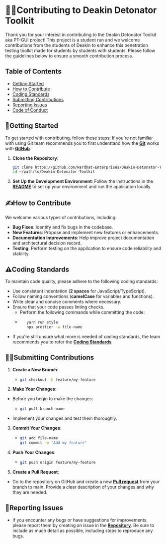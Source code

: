 #  🧑‍💼Contributing to Deakin Detonator Toolkit

Thank you for your interest in contributing to the Deakin Detonator Toolkit aka PT-GUI project! This project is a student run and we welcome contributions from the students of Deakin to enhance this penetration testing toolkit made for students by students with students. Please follow the guidelines below to ensure a smooth contribution process.

## Table of Contents

- [Getting Started](#getting-started)
- [How to Contribute](#how-to-contribute)
- [Coding Standards](#coding-standards)
- [Submitting Contributions](#submitting-contributions)
- [Reporting Issues](#reporting-issues)
- [Code of Conduct](#code-of-conduct)

## 👶Getting Started

To get started with contributing, follow these steps; If you're not familiar with using Git team recommends you to first understand how the **[Git](https://deakin365.sharepoint.com/:w:/s/HardhatEnterprises2/Ee1Nlb_OZDVIlElD5RBO5o0BzG0OTRTFHIhWpTNwaxthmQ?e=Bg0rTb)** works with **[GitHub](https://deakin365.sharepoint.com/:b:/s/HardhatEnterprises2/ETU_JVpc67BCqgp6W7vm9ewBzbWCnlneQc-mzhiOIwGd8g?e=2pW0ld)**.

1. **Clone the Repository**:
   ```bash
   git clone https://github.com/Hardhat-Enterprises/Deakin-Detonator-Toolkit.git
   cd ~/path/to/Deakin-Detonator-Toolkit

2. **Set Up the Development Environment**:
Follow the instructions in the **[README](https://github.com/Hardhat-Enterprises/Deakin-Detonator-Toolkit/blob/main/README.md#-setup)** to set up your environment and run the application locally.

## ✍️How to Contribute

We welcome various types of contributions, including:
- **Bug Fixes**: Identify and fix bugs in the codebase.
- **New Features**: Propose and implement new features or enhancements.
- **Documentation Improvements**: Help improve project documentation and architectural decision record.
- **Testing**: Perform testing on the appilcation to ensure code reliability and stability.

## ⚠️Coding Standards

To maintain code quality, please adhere to the following coding standards:
- Use consistent indentation (**2 spaces** for JavaScript/TypeScript).
- Follow naming conventions (**camelCase** for variables and functions).
- Write clear and concise comments where necessary.
- Ensure that your code passes linting checks.
   - Perform the following commands while committing the code:
   -  ```bash
         yarn run style
         npx prettier -w file-name
- If you're still unsure what more is needed of coding standards, the team recommends you to refer the **[Coding Standards](https://deakin365.sharepoint.com/:b:/s/HardhatEnterprises2/ESf1jjS7KOJCt1QnALLgmY8BAxWJouKQGX3itT94KG_Iog?e=5MHBFa)**

## 🧑‍🍳Submitting Contributions

1. **Create a New Branch**:
   -  ```bash
      git checkout -b feature/my-feature

2. **Make Your Changes**:
- Before you begin to make the changes:
   -  ```bash
      git pull branch-name
- Implement your changes and test them thoroughly.

3. **Commit Your Changes**:
   -  ```bash
      git add file-name
      git commit -m "Add my feature"

4. **Push Your Changes**:
   -  ```bash
      git push origin feature/my-feature

5. **Create a Pull Request**:

- Go to the repository on GitHub and create a new **[Pull request](https://github.com/Hardhat-Enterprises/Deakin-Detonator-Toolkit/pulls)** from your branch to main. Provide a clear description of your changes and why they are needed.

## 👮Reporting Issues

- If you encounter any bugs or have suggestions for improvements, please report them by creating an issue in the **[Repository](https://github.com/Hardhat-Enterprises/Deakin-Detonator-Toolkit/issues)**. Be sure to include as much detail as possible, including steps to reproduce any bugs.

